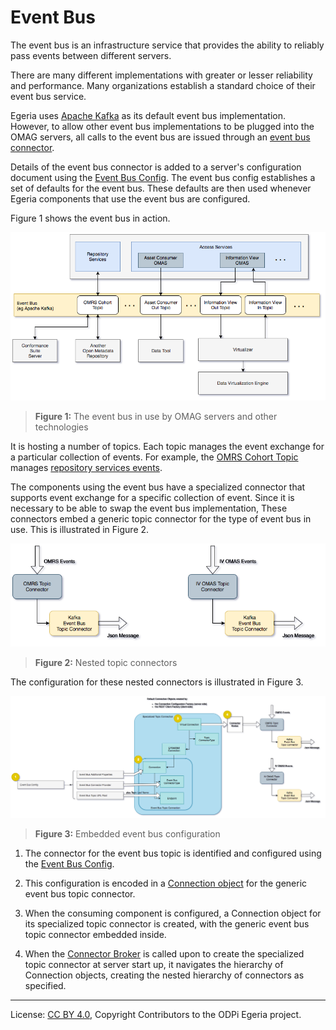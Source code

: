 <!-- SPDX-License-Identifier: CC-BY-4.0 -->
<!-- Copyright Contributors to the ODPi Egeria project. -->

# Event Bus

The event bus is an infrastructure service that provides
the ability to reliably pass events between different servers.

There are many different implementations with greater or
lesser reliability and performance.
Many organizations establish a standard choice of their event
bus service.

Egeria uses [Apache Kafka](https://kafka.apache.org/)
as its default event bus implementation.
However, to allow other event bus implementations to
be plugged into the OMAG servers, all calls to the
event bus are issued through an
[event bus connector](../../../../adapters/open-connectors/event-bus-connectors).

Details of the event bus connector is added to a server's configuration
document using the [Event Bus Config](../user/configuring-event-bus.md).
The event bus config establishes a set of defaults for the
event bus.  These defaults are then used whenever Egeria components
that use the event bus are configured.

Figure 1 shows the event bus in action.

![Figure 1](event-bus-role.png)
> **Figure 1:** The event bus in use by OMAG servers and other technologies

It is hosting a number of topics.  Each topic manages the event exchange
for a particular collection of events.  For example, the
[OMRS Cohort Topic](../../../../repository-services/docs/omrs-event-topic.md)
manages [repository services events](../../../../repository-services/docs/event-descriptions).

The components using the event bus have a specialized connector that
supports event exchange for a specific collection of event.
Since it is necessary to be able to swap the event bus implementation,
These connectors embed a generic topic connector for the type of
event bus in use.  This is illustrated in Figure 2.

![Figure 2](nested-topic-connectors.png)
> **Figure 2:** Nested topic connectors

The configuration for these nested connectors is illustrated in
Figure 3.

![Figure 3](embedded-event-bus-config.png)
> **Figure 3:** Embedded event bus configuration

1. The connector for the event bus topic is identified and
configured using the [Event Bus Config](../user/configuring-event-bus.md).

2. This configuration is encoded in a
[Connection object](../../../../frameworks/open-connector-framework/docs/concepts/connection.md) for the
generic event bus topic connector.

3. When the consuming component is configured, a Connection object for
its specialized topic connector is created, with the generic event
bus topic connector embedded inside.

4. When the [Connector Broker](../../../../frameworks/open-connector-framework/docs/concepts/connector-broker.md)
is called upon to create the specialized topic connector at server start up,
it navigates the hierarchy of Connection objects, creating the nested hierarchy of connectors
as specified.


----
License: [CC BY 4.0](https://creativecommons.org/licenses/by/4.0/),
Copyright Contributors to the ODPi Egeria project.